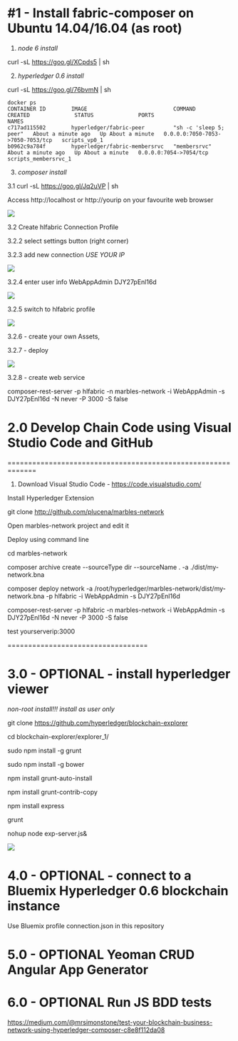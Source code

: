 #1 - Install fabric-composer on  Ubuntu 14.04/16.04 (as root)
=========================================================

1. _node 6 install_

curl -sL https://goo.gl/XCpds5 | sh

2. _hyperledger 0.6 install_

curl -sL https://goo.gl/76bvmN | sh


    docker ps
    CONTAINER ID        IMAGE                           COMMAND                  CREATED              STATUS              PORTS                              NAMES
    c717ad115502        hyperledger/fabric-peer         "sh -c 'sleep 5; peer"   About a minute ago   Up About a minute   0.0.0.0:7050-7053->7050-7053/tcp   scripts_vp0_1
    b0962c9a784f        hyperledger/fabric-membersrvc   "membersrvc"             About a minute ago   Up About a minute   0.0.0.0:7054->7054/tcp             scripts_membersrvc_1

3. _composer install_

3.1 curl -sL https://goo.gl/Jq2uVP | sh

Access http://localhost or http://yourip on your favourite web browser

![](https://raw.githubusercontent.com/plucena/hyperledger/master/composer/composer-ui.png)

3.2 Create hlfabric Connection Profile 

3.2.2 select settings button (right corner)

3.2.3 add new connection  *USE YOUR IP* 

![](https://raw.githubusercontent.com/plucena/hyperledger/master/composer/profile.png)

3.2.4 enter user info WebAppAdmin DJY27pEnl16d

![](https://raw.githubusercontent.com/plucena/hyperledger/master/composer/password.png)

3.2.5  switch to hlfabric profile

![](https://raw.githubusercontent.com/plucena/hyperledger/master/composer/select.png)

3.2.6 - create your own Assets, 

3.2.7 - deploy

![](https://raw.githubusercontent.com/plucena/hyperledger/master/composer/code.png)

3.2.8 - create web service 

composer-rest-server -p hlfabric -n marbles-network -i WebAppAdmin -s DJY27pEnl16d -N never -P 3000 -S false



# 2.0 Develop Chain Code using Visual Studio Code and GitHub
=============================================================

1. Download Visual Studio Code - https://code.visualstudio.com/

Install Hyperledger Extension


git clone http://github.com/plucena/marbles-network

Open marbles-network project and  edit it

Deploy using command line

cd marbles-network

composer archive create --sourceType dir --sourceName . -a ./dist/my-network.bna
 
composer deploy network -a /root/hyperledger/marbles-network/dist/my-network.bna -p hlfabric -i  WebAppAdmin -s DJY27pEnl16d

composer-rest-server -p hlfabric -n marbles-network -i WebAppAdmin -s DJY27pEnl16d -N never -P 3000 -S false

test yourserverip:3000


==================================

# 3.0 - OPTIONAL - install hyperledger viewer

*non-root install!!! install as user only*

git clone https://github.com/hyperledger/blockchain-explorer

cd blockchain-explorer/explorer_1/

sudo npm install -g grunt 

sudo npm install -g bower

npm install grunt-auto-install 

npm install grunt-contrib-copy

npm install express

grunt

nohup node exp-server.js&

![](https://raw.githubusercontent.com/plucena/fabric-composer-install/master/con5.png)



# 4.0 - OPTIONAL - connect to a Bluemix Hyperledger 0.6 blockchain instance

Use Bluemix profile connection.json in this repository

# 5.0 - OPTIONAL Yeoman CRUD Angular App Generator

# 6.0 - OPTIONAL Run JS BDD tests
https://medium.com/@mrsimonstone/test-your-blockchain-business-network-using-hyperledger-composer-c8e8f112da08
